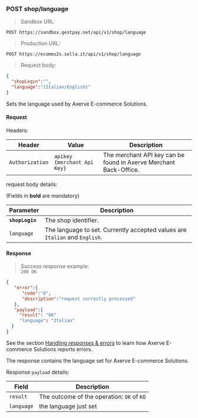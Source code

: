 ### POST shop/language


> Sandbox URL:

```
POST https://sandbox.gestpay.net/api/v1/shop/language
```


> Production URL: 

```
POST https://ecomms2s.sella.it/api/v1/shop/language
```


> Request body: 

```json
{
  "shopLogin":"",
  "language":"{Italian/English}"
}
```

Sets the language used by Axerve E-commerce Solutions. 

#### Request 

Headers: 

| Header          | Value                         | Description                                                        |
| --------------- | ----------------------------- | ------------------------------------------------------------------ |
| `Authorization` | `apikey {merchant Api Key}` | The merchant API key can be found in Axerve Merchant Back-Office. |

request body details: 

(Fields in **bold** are mandatory)

| Parameter | Description | 
| --------- | ----------- | 
| **`shopLogin`** | The shop identifier. | 
| `language` | The language to set. Currently accepted values are `Italian` and `English`. 

#### Response 

> Success response example:<br>
> `200 OK`

```json
{
   "error":{  
      "code":"0",
      "description":"request correctly processed"
   },
   "payload":{
     "result": "OK"
     "language": "Italian"
  }
}
```

See the section [Handling responses & errors](#handling-responses-amp-errors) to learn how Axerve E-commerce Solutions reports errors.

The response contains the language set for Axerve E-commerce Solutions. 

Response `payload` details:


| Field          | Description 
| -------------- | -----------
| `result`      | The outcome of the operation: `OK` of `KO`
| `language` | the language just set